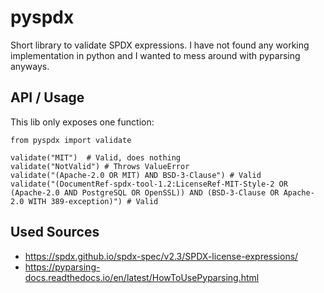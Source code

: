 # pyspdx

Short library to validate SPDX expressions. I have not found any working implementation in python and I wanted to mess around with pyparsing anyways.

## API / Usage
This lib only exposes one function:

```
from pyspdx import validate

validate("MIT")  # Valid, does nothing
validate("NotValid") # Throws ValueError
validate("(Apache-2.0 OR MIT) AND BSD-3-Clause") # Valid
validate("(DocumentRef-spdx-tool-1.2:LicenseRef-MIT-Style-2 OR (Apache-2.0 AND PostgreSQL OR OpenSSL)) AND (BSD-3-Clause OR Apache-2.0 WITH 389-exception)") # Valid
```

## Used Sources
- https://spdx.github.io/spdx-spec/v2.3/SPDX-license-expressions/
- https://pyparsing-docs.readthedocs.io/en/latest/HowToUsePyparsing.html
